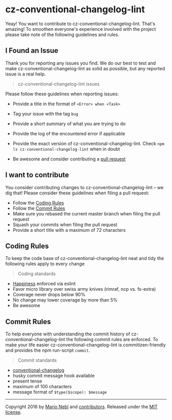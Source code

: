 # cz-conventional-changelog-lint

Yeay! You want to contribute to cz-conventional-changelog-lint. That's amazing!
To smoothen everyone's experience involved with the project
please take note of the following guidelines and rules.

## I Found an Issue

Thank you for reporting any issues you find. We do our best to test and make
cz-conventional-changelog-lint as solid as possible,
but any reported issue is a real help.

> cz-conventional-changelog-lint issues

Please follow these guidelines when reporting issues:

*   Provide a title in the format of `<Error> when <Task>`

*   Tag your issue with the tag `bug`

*   Provide a short summary of what you are trying to do

*   Provide the log of the encountered error if applicable

*   Provide the exact version of cz-conventional-changelog-lint.
Check `npm ls cz-conventional-changelog-lint` when in doubt

*   Be awesome and consider contributing a [pull request](#want-to-contribute)

## I want to contribute

You consider contributing changes to cz-conventional-changelog-lint –
we dig that!
Please consider these guidelines when filing a pull request:

*   Follow the [Coding Rules](#coding-rules)
*   Follow the [Commit Rules](#commit-rules)
*   Make sure you rebased the current master branch when filing the pull request
*   Squash your commits when filing the pull request
*   Provide a short title with a maximum of 72 characters

## Coding Rules

To keep the code base of cz-conventional-changelog-lint
neat and tidy the following rules apply to every change

> Coding standards

*   [Happiness](/sindresorhus/xo) enforced via eslint
*   Favor micro library over swiss army knives (rimraf, ncp vs. fs-extra)
*   Coverage never drops below 90%
*   No change may lower coverage by more than 5%
*   Be awesome

## Commit Rules

To help everyone with understanding the commit history of
cz-conventional-changelog-lint the following commit rules are enforced.
To make your life easier cz-conventional-changelog-lint
is commitizen-friendly and provides the npm run-script `commit`.

> Commit standards

*   [conventional-changelog](/commitizen/cz-conventional-changelog)
*   husky commit message hook available
*   present tense
*   maximum of 100 characters
*   message format of `$type($scope): $message`

---

Copyright 2016 by [Mario Nebl](https://github.com/marionebl)
and [contributors](./graphs/contributors).
Released under the [MIT license]('./license.md').
